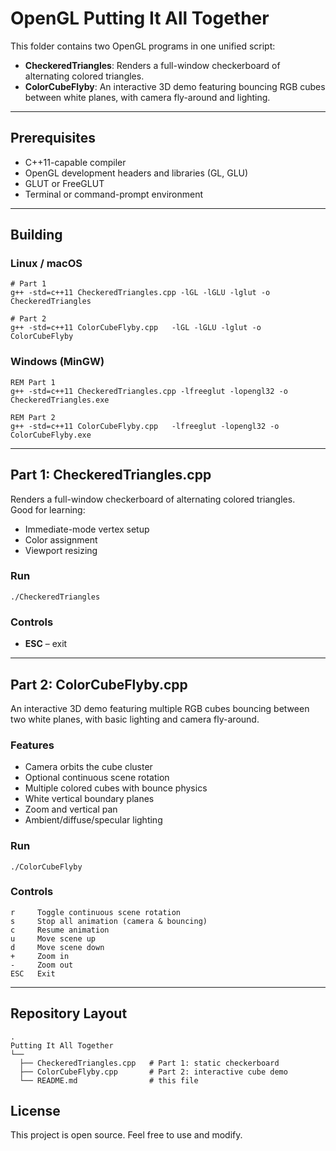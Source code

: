 # OpenGL Putting It All Together

This folder contains two OpenGL programs in one unified script:

- **CheckeredTriangles**: Renders a full-window checkerboard of alternating colored triangles.
- **ColorCubeFlyby**: An interactive 3D demo featuring bouncing RGB cubes between white planes, with camera fly-around and lighting.

---

## Prerequisites

- C++11-capable compiler  
- OpenGL development headers and libraries (GL, GLU)  
- GLUT or FreeGLUT  
- Terminal or command-prompt environment  

---

## Building

### Linux / macOS

    # Part 1
    g++ -std=c++11 CheckeredTriangles.cpp -lGL -lGLU -lglut -o CheckeredTriangles

    # Part 2
    g++ -std=c++11 ColorCubeFlyby.cpp   -lGL -lGLU -lglut -o ColorCubeFlyby

### Windows (MinGW)

    REM Part 1
    g++ -std=c++11 CheckeredTriangles.cpp -lfreeglut -lopengl32 -o CheckeredTriangles.exe

    REM Part 2
    g++ -std=c++11 ColorCubeFlyby.cpp   -lfreeglut -lopengl32 -o ColorCubeFlyby.exe

---

## Part 1: CheckeredTriangles.cpp

Renders a full-window checkerboard of alternating colored triangles.  
Good for learning:
- Immediate-mode vertex setup  
- Color assignment  
- Viewport resizing  

### Run

    ./CheckeredTriangles

### Controls

- **ESC** – exit  

---

## Part 2: ColorCubeFlyby.cpp

An interactive 3D demo featuring multiple RGB cubes bouncing between two white planes, with basic lighting and camera fly-around.

### Features

- Camera orbits the cube cluster  
- Optional continuous scene rotation  
- Multiple colored cubes with bounce physics  
- White vertical boundary planes  
- Zoom and vertical pan  
- Ambient/diffuse/specular lighting  

### Run

    ./ColorCubeFlyby

### Controls

    r     Toggle continuous scene rotation  
    s     Stop all animation (camera & bouncing)  
    c     Resume animation  
    u     Move scene up  
    d     Move scene down  
    +     Zoom in  
    -     Zoom out  
    ESC   Exit  

---

## Repository Layout

    .
    Putting It All Together
    └── 
      ├── CheckeredTriangles.cpp   # Part 1: static checkerboard
      ├── ColorCubeFlyby.cpp       # Part 2: interactive cube demo
      └── README.md                # this file
## License

This project is open source. Feel free to use and modify.

